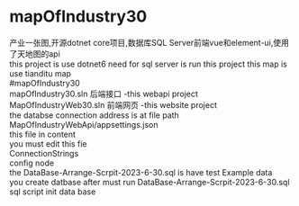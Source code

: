 
# mapOfIndustry30
产业一张图,开源dotnet core项目,数据库SQL Server前端vue和element-ui,使用了天地图的api<br/>
this project is use dotnet6 need for sql server is run this project this map is use tianditu map<br/>
#mapOfIndustry30<br/>
mapOfIndustry30.sln 后端接口 -this webapi project<br/>
MapOfIndustryWeb30.sln 前端网页 -this website project<br/>
the databse connection address is at file path<br/>
MapOfIndustryWebApi/appsettings.json<br/>
this file in content<br/>
you must edit this fie<br/>
ConnectionStrings<br/> 
config node<br/>
the DataBase-Arrange-Scrpit-2023-6-30.sql is have test Example data<br/>
you create datbase after must run DataBase-Arrange-Scrpit-2023-6-30.sql sql script init data base<br/>



